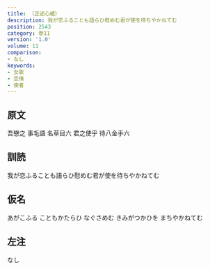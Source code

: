 ```yaml
---
title: （正述心緒）
description: 我が恋ふることも語らひ慰めむ君が使を待ちやかねてむ
position: 2543
category: 巻11
version: '1.0'
volume: 11
comparison:
- なし
keywords:
- 女歌
- 恋情
- 使者
---
```


## 原文

吾戀之 事毛語 名草目六 君之使乎 待八金手六

## 訓読

我が恋ふることも語らひ慰めむ君が使を待ちやかねてむ

## 仮名

あがこふる こともかたらひ なぐさめむ きみがつかひを まちやかねてむ

## 左注

なし
